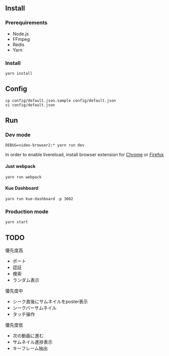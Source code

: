 ## Install

### Prerequirements

- Node.js
- FFmpeg
- Redis
- Yarn

### Install

    yarn install

## Config

    cp config/default.json.sample config/default.json
    vi config/default.json

## Run

### Dev mode

    DEBUG=video-browser2:* yarn run dev

In order to enable livereload, install browser extension for [Chrome](https://chrome.google.com/webstore/detail/livereload/jnihajbhpnppcggbcgedagnkighmdlei) or [Firefox](https://addons.mozilla.org/en-US/firefox/addon/remotelivereload/)

#### Just webpack

    yarn run webpack

#### Kue Dashboard

    yarn run kue-dashboard -p 3002

### Production mode

    yarn start

## TODO

優先度高

- ポート
- 認証
- 検索
- ランダム表示

優先度中

- シーク直後にサムネイルをposter表示
- シークバーサムネイル
- タッチ操作

優先度低

- 次の動画に進む
- サムネイル進捗表示
- キーフレーム抽出
